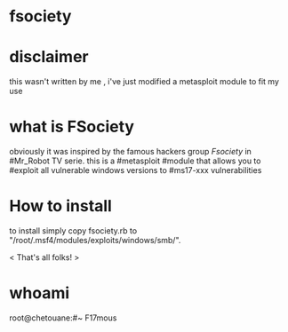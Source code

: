 # fsociety
# disclaimer
this wasn't written by me , i've just modified a metasploit module to fit my use
# what is FSociety
obviously it was inspired by the famous hackers group _*Fsociety*_ in #Mr_Robot TV serie.
this is a #metasploit #module that allows you to #exploit all vulnerable windows versions to #ms17-xxx vulnerabilities
# How to install
to install simply copy fsociety.rb to "/root/.msf4/modules/exploits/windows/smb/".

< That's all folks! >
# whoami
root@chetouane:#~ F17mous
